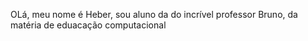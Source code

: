 OLá, meu nome é Heber, sou aluno da  do incrível professor Bruno, da matéria de eduacação computacional   

